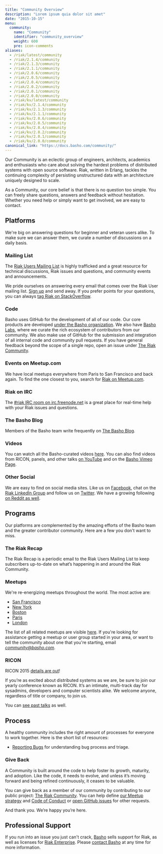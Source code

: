 ```yaml
---
title: "Community Overview"
description: "Lorem ipsum quia dolor sit amet"
date: "2015-10-15"
menu:
  community:
    name: "Community"
    identifier: "community_overview"
    weight: 600
    pre: icon-comments
aliases:
  - /riak/latest/community
  - /riak/2.1.4/community
  - /riak/2.1.3/community
  - /riak/2.1.1/community
  - /riak/2.0.6/community
  - /riak/2.0.5/community
  - /riak/2.0.4/community
  - /riak/2.0.2/community
  - /riak/2.0.1/community
  - /riak/2.0.0/community
  - /riak/kv/latest/community
  - /riak/kv/2.1.4/community
  - /riak/kv/2.1.3/community
  - /riak/kv/2.1.1/community
  - /riak/kv/2.0.6/community
  - /riak/kv/2.0.5/community
  - /riak/kv/2.0.4/community
  - /riak/kv/2.0.2/community
  - /riak/kv/2.0.1/community
  - /riak/kv/2.0.0/community
canonical_link: "https://docs.basho.com/community/"
---
```


[community projects]: /community/projects
[reporting bugs]: /community/reporting-bugs
[taishi]: /community/taishi

Our Community is an eclectic group of engineers, architects, academics and enthusiasts who care about solving the hardest problems of distributed systems with open source software. Riak, written in Erlang, tackles the continuing complexity of persisting unstructured data with an architecture uniquely designed to scale.

As a Community, our core belief is that there is no question too simple. You can freely share questions, answers and feedback without hesitation. Whether you need help or simply want to get involved, we are easy to contact.

## Platforms
We're big on answering questions for beginner and veteran users alike. To make sure we can answer them, we curate a number of discussions on a daily basis. 

### Mailing List

The [Riak Users Mailing
List](http://lists.basho.com/mailman/listinfo/riak-users_lists.basho.com)
is highly trafficked and a great resource for technical discussions, Riak issues and questions, and community events and announcements.

We pride ourselves on answering every email that comes over the Riak User mailing list. [Sign up](http://lists.basho.com/mailman/listinfo/riak-users_lists.basho.com) and send away. If you prefer points for your questions, you can always [tag Riak on StackOverflow](http://stackoverflow.com/questions/tagged/riak). 


### Code

Basho uses GitHub for the development of all of our
code. Our core products are developed [under the Basho organization](http://github.com/basho/). We also have [Basho Labs](http://github.com/basho-labs/), where we curate the rich ecosystem of contributors from our community. We also make use of GitHub for the submission and integration of all internal code and community pull requests. If you have general feedback beyond the scope of a single repo, open an issue under [The Riak Community](https://github.com/basho-labs/the-riak-community/issues).

### Events on Meetup.com

We have local meetups everywhere from Paris to San Francisco and back again. To find the one closest to you, search for [Riak on Meetup.com](http://www.meetup.com/find/riak/).

### Riak on IRC

The [#riak IRC room on irc.freenode.net](http://irc.lc/freenode/riak) is a great place for real-time help with your Riak issues and questions.

### The Basho Blog

Members of the Basho team write frequently on [The Basho
Blog](http://basho.com/blog/).

### Videos

You can watch all the Basho-curated videos [here](http://basho.com/resources/video/). You can also find videos from RICON, panels, and other talks [on YouTube](https://www.youtube.com/user/BashoTechnologies) and on the [Basho Vimeo Page](http://vimeo.com/bashotech/videos).

### Other Social 

We are easy to find on social media sites. Like us on [Facebook](http://www.facebook.com/pages/Riak/143599935667217), chat on the [Riak
LinkedIn Group](http://www.linkedin.com/groups?mostPopular=&gid=2913983) and follow us on [Twitter](http://twitter.com/basho). We have a growing following [on Reddit as well](http://www.reddit.com/r/Riak/).

## Programs 
Our platforms are complemented by the amazing efforts of the Basho team and the greater contributor community. Here are a few you don't want to miss.

### The Riak Recap

The Riak Recap is a periodic email to the Riak Users Mailing List to
keep subscribers up-to-date on what’s happening in and around the
Riak Community.

### Meetups

We're re-energizing meetups throughout the world. The most active are: 

* [San Francisco](http://www.meetup.com/San-Francisco-Riak-Meetup/)
* [New York](http://www.meetup.com/NYC-Riak-Meetup)
* [Boston](http://www.meetup.com/Boston-Riak)
* [Paris](http://www.meetup.com/Paris-Riak-Meetup/)
* [London](http://www.meetup.com/riak-london/)

The list of all related meetups are visible [here](http://www.meetup.com/pro/basho). If you're looking for assistance getting a meetup or user group started
in your area, or want to tell the community about one that you're
starting, email *community@basho.com*.

### RICON

RICON 2015 [details are out](http://ricon.io/)! 

If you’re as excited about distributed systems as we are, be sure to join our yearly conference known as RICON. It’s an intimate, multi-track day for sysadmins, developers and computer scientists alike. We welcome anyone, regardless of title or company, to join us.

You can [see past talks](http://ricon.io/archive/2014/index.html) as well.

## Process
A healthy community includes the right amount of processes for everyone to work together. Here is the short list of resources: 

* [Reporting Bugs][reporting bugs] for understanding bug process and triage.

### Give Back
A Community is built around the code to help foster its growth, maturity, and adoption. Like the code, it needs to evolve, and unless it’s moving forward and being refined continuously, it ceases to be valuable.

You can give back as a member of our community by contributing to our public project: [The Riak Community](https://github.com/basho-labs/the-riak-community). You can help define [our Meetup strategy](https://github.com/basho-labs/the-basho-community/blob/master/strategy/meetup-strategy.md) and [Code of Conduct](https://github.com/basho-labs/the-riak-community/blob/master/code-of-conduct.md) or [open GitHub issues](https://github.com/basho-labs/the-riak-community/issues) for other requests.

And thank you. We’re happy you’re here.


## Professional Support

If you run into an issue you just can't crack, [Basho](http://basho.com)
sells support for Riak, as well as licenses for [Riak
Enterprise](http://basho.com/riak-enterprise/). Please [contact
Basho](http://basho.com/contact/) at any time for more information.
